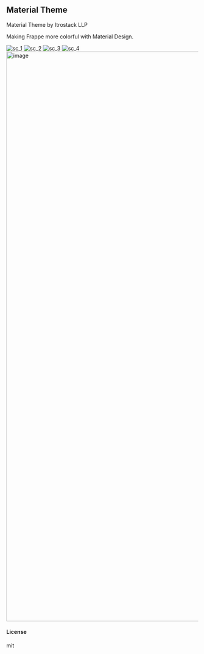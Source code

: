 ## Material Theme

Material Theme by Itrostack LLP

Making Frappe more colorful with Material Design.

![sc_1](https://github.com/user-attachments/assets/e2268b1c-2610-4ee6-a307-df966d27bb82)
![sc_2](https://github.com/user-attachments/assets/f2b32ab8-d85c-4a24-a8f7-388d22e51270)
![sc_3](https://github.com/user-attachments/assets/921377d8-840c-4d91-9f0c-e9d523c078b1)
![sc_4](https://github.com/user-attachments/assets/7a8e7319-e33f-454a-b6a9-eff3e2657e64)
<img width="2871" height="1497" alt="image" src="https://github.com/user-attachments/assets/3247ca6d-ea2d-4535-a32e-1b0e77ec8410" />


#### License

mit

